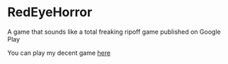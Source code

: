 # RedEyeHorror
A game that sounds like a total freaking ripoff game published on Google Play

You can play my decent game [here](https://www.lexaloffle.com/bbs/?tid=44181)
